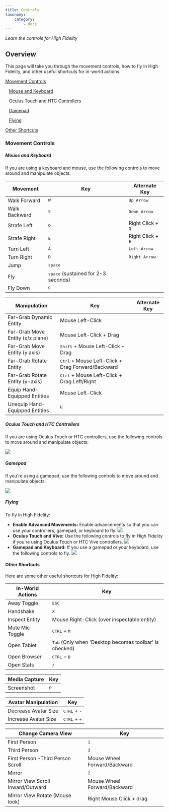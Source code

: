 ```yaml
---
title: Controls
taxonomy:
    category:
        - docs
---
```


*Learn the controls for High Fidelity*

## Overview

This page will take you through the movement controls, how to fly in High Fidelity, and other useful shortcuts for in-world actions.

[Movement Controls](#movement-controls)

&nbsp;&nbsp;&nbsp;[Mouse and Keyboard](#mouse-and-keyboard)

&nbsp;&nbsp;&nbsp;[Oculus Touch and HTC Controllers](#oculus-touch-and-htc-controllers)

&nbsp;&nbsp;&nbsp;[Gamepad](#gamepad)

&nbsp;&nbsp;&nbsp;[Flying](#flying)

[Other Shortcuts](#other-shortcuts)

### Movement Controls
##### Mouse and Keyboard
If you are using a keyboard and mouse, use the following controls to move around and manipulate objects:

| Movement  | Key | Alternate Key | 
| ------------- | ------------- | ------------- |
| Walk Forward | <kbd>W</kbd>  | <kbd>Up Arrow</kbd>  |
| Walk Backward  | <kbd>S</kbd>  | <kbd>Down Arrow</kbd>  |
| Strafe Left | <kbd>Q</kbd>  | Right Click + <kbd>Q</kbd>   |
| Strafe Right  | <kbd>E</kbd>  | Right Click + <kbd>E</kbd>   |
| Turn Left | <kbd>A</kbd>  | <kbd>Left Arrow</kbd>   |
| Turn Right | <kbd>D</kbd>  | <kbd>Right Arrow</kbd>   |
| Jump | <kbd>space</kbd> |   |
| Fly | <kbd>space</kbd> (sustained for 2-3 seconds)  |   |
| Fly Down | <kbd>C</kbd> |   |

| Manipulation  | Key | Alternate Key | 
| ------------- | ------------- | ------------- |
| Far-Grab Dynamic Entity | Mouse Left-Click  |   |
| Far-Grab Move Entity (x/z plane)  | Mouse Left-Click + Drag  |  |
| Far-Grab Move Entity (y axis) | <kbd>Shift</kbd> + Mouse Left-Click + Drag  |    |
| Far-Grab Rotate Entity   | <kbd>Ctrl</kbd> + Mouse Left-Click + Drag Forward/Backward |   |
| Far-Grab Rotate Entity (y-axis) | <kbd>Ctrl</kbd> + Mouse Left-Click + Drag Left/Right  |   |
| Equip Hand-Equipped Entities | Mouse Left-Click  |    |
| Unequip Hand-Equipped Entities | <kbd>U</kbd> |   |


##### Oculus Touch and HTC Controllers

If you are using Oculus Touch or HTC controllers, use the following controls to move around and manipulate objects:

![](t-controller.png)



##### Gamepad

If you're using a gamepad, use the following controls to move around and manipulate objects:

![](g-controller.png)





##### Flying

To fly in High Fidelity:

* **Enable Advanced Movements:** Enable advancements so that you can use your controllers, gamepad, or keyboard to fly. ![](enable-advance.png)
* **Oculus Touch and Vive:** Use the following controls to fly in High Fidelity if you're using Oculus Touch or HTC Vive controllers. ![](fly-controller.png)
* **Gamepad and Keyboard:** If you use a gamepad or your keyboard, use the following controls to fly. ![](fly-other.png)


#### Other Shortcuts
Here are some other useful shortcuts for High Fidelity:

| In-World Actions  | Key |
| ------------- | ------------- |
| Away Toggle | <kbd>ESC</kbd>  |
| Handshake  | <kbd>X</kbd>  |
| Inspect Entity | Mouse Right-Click (over inspectable entity)  |
| Mute Mic Toggle | <kbd>CTRL</kbd> + <kbd>M</kbd> |
| Open Tablet | <kbd>Tab</kbd> (Only when 'Desktop becomes toolbar' is checked) |
| Open Browser | <kbd>CTRL</kbd> + <kbd>B</kbd>  |
| Open Stats | <kbd>/</kbd> |

| Media Capture  | Key |
| ------------- | ------------- |
| Screenshot | <kbd>P</kbd>  |

| Avatar Manipulation | Key |
| ------------- | ------------- |
| Decrease Avatar Size | <kbd>CTRL</kbd> + <kbd>-</kbd>  |
| Increase Avatar Size  | <kbd>CTRL</kbd> + <kbd>+</kbd>  |

| Change Camera View  | Key |
| ------------- | ------------- |
| First Person | <kbd>1</kbd>  |
| Third Person  | <kbd>3</kbd>  |
| First Person -Third Person Scroll | 	Mouse Wheel Forward/Backward  |
| Mirror | <kbd>2</kbd> |
| Mirror View Scroll Inward/Outward | 	Mouse Wheel Forward/Backward |
| Mirror View Rotate (Mouse look) | Right Mouse Click + drag  |
